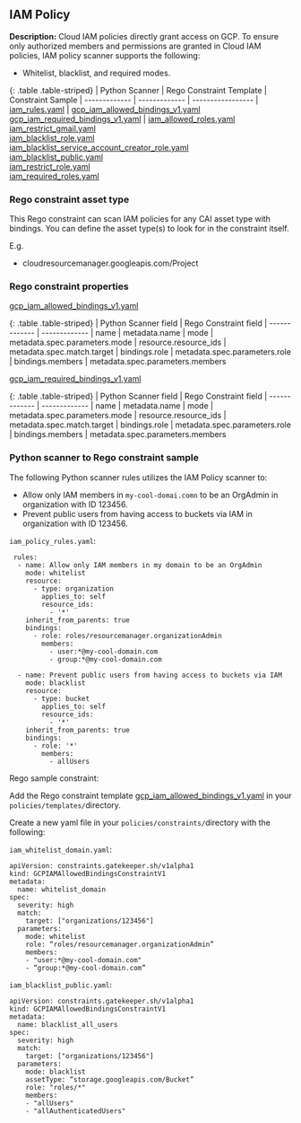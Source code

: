 ## IAM Policy
**Description:** Cloud IAM policies directly grant access on GCP. To ensure 
only authorized members and permissions are granted in Cloud IAM policies, 
IAM policy scanner supports the following:
- Whitelist, blacklist, and required modes.

{: .table .table-striped}
| Python Scanner | Rego Constraint Template | Constraint Sample
| ------------- | ------------- | -----------------
| [iam_rules.yaml](https://github.com/forseti-security/terraform-google-forseti/blob/master/modules/rules/templates/rules/iam_rules.yaml) | [gcp_iam_allowed_bindings_v1.yaml](https://github.com/forseti-security/policy-library/blob/master/policies/templates/gcp_iam_allowed_bindings_v1.yaml)<br>[gcp_iam_required_bindings_v1.yaml](https://github.com/forseti-security/policy-library/blob/master/policies/templates/gcp_iam_required_bindings_v1.yaml) | [iam_allowed_roles.yaml](https://github.com/forseti-security/policy-library/blob/master/samples/iam_allowed_roles.yaml)<br>[iam_restrict_gmail.yaml](https://github.com/forseti-security/policy-library/blob/master/samples/iam_restrict_gmail.yaml)<br>[iam_blacklist_role.yaml](https://github.com/forseti-security/policy-library/blob/master/samples/iam_blacklist_role.yaml)<br>[iam_blacklist_service_account_creator_role.yaml](https://github.com/forseti-security/policy-library/blob/master/samples/iam_blacklist_service_account_creator_role.yaml)<br>[iam_blacklist_public.yaml](https://github.com/forseti-security/policy-library/blob/master/samples/iam_blacklist_public.yaml)<br>[iam_restrict_role.yaml](https://github.com/forseti-security/policy-library/blob/master/samples/iam_restrict_role.yaml)<br>[iam_required_roles.yaml](https://github.com/forseti-security/policy-library/blob/master/samples/iam_required_roles.yaml)

### Rego constraint asset type

This Rego constraint can scan IAM policies for any CAI asset type with bindings. You can define the asset type(s) to look for in the constraint itself.

E.g.
- cloudresourcemanager.googleapis.com/Project

### Rego constraint properties

[gcp_iam_allowed_bindings_v1.yaml](https://github.com/forseti-security/policy-library/blob/master/policies/templates/gcp_iam_allowed_bindings_v1.yaml) 

{: .table .table-striped}
| Python Scanner field | Rego Constraint field
| ------------- | -------------
| name | metadata.name
| mode | metadata.spec.parameters.mode
| resource.resource_ids | metadata.spec.match.target
| bindings.role | metadata.spec.parameters.role
| bindings.members | metadata.spec.parameters.members

[gcp_iam_required_bindings_v1.yaml](https://github.com/forseti-security/policy-library/blob/master/policies/templates/gcp_iam_required_bindings_v1.yaml)


{: .table .table-striped}
| Python Scanner field | Rego Constraint field
| ------------- | -------------
| name | metadata.name
| mode | metadata.spec.parameters.mode
| resource.resource_ids | metadata.spec.match.target
| bindings.role | metadata.spec.parameters.role
| bindings.members | metadata.spec.parameters.members

### Python scanner to Rego constraint sample

The following Python scanner rules utilizes the IAM Policy scanner to:
- Allow only IAM members in `my-cool-domai.comn` to be an OrgAdmin in organization with ID 123456.
- Prevent public users from having access to buckets via IAM in organization with ID 123456.

`iam_policy_rules.yaml`:
```
 rules:
  - name: Allow only IAM members in my domain to be an OrgAdmin
    mode: whitelist
    resource:
      - type: organization
        applies_to: self
        resource_ids:
          - '*'
    inherit_from_parents: true
    bindings:
      - role: roles/resourcemanager.organizationAdmin
        members:
          - user:*@my-cool-domain.com
          - group:*@my-cool-domain.com

  - name: Prevent public users from having access to buckets via IAM
    mode: blacklist
    resource:
      - type: bucket
        applies_to: self
        resource_ids:
          - '*'
    inherit_from_parents: true
    bindings:
      - role: '*'
        members:
          - allUsers

```

Rego sample constraint:

Add the Rego constraint template 
[gcp_iam_allowed_bindings_v1.yaml](https://github.com/forseti-security/policy-library/blob/master/policies/templates/gcp_iam_allowed_bindings_v1.yaml) 
in your `policies/templates/`directory.

Create a new yaml file in your `policies/constraints/`directory with the following:

`iam_whitelist_domain.yaml`:
```
apiVersion: constraints.gatekeeper.sh/v1alpha1
kind: GCPIAMAllowedBindingsConstraintV1
metadata:
  name: whitelist_domain
spec:
  severity: high
  match:
    target: ["organizations/123456"]
  parameters:
    mode: whitelist
    role: “roles/resourcemanager.organizationAdmin”
    members:
    - "user:*@my-cool-domain.com"
    - “group:*@my-cool-domain.com”
```

`iam_blacklist_public.yaml`:
```
apiVersion: constraints.gatekeeper.sh/v1alpha1
kind: GCPIAMAllowedBindingsConstraintV1
metadata:
  name: blacklist_all_users
spec:
  severity: high
  match:
    target: ["organizations/123456"]
  parameters:
    mode: blacklist
    assetType: “storage.googleapis.com/Bucket”
    role: "roles/*"
    members:
    - "allUsers"
    - "allAuthenticatedUsers"
```
